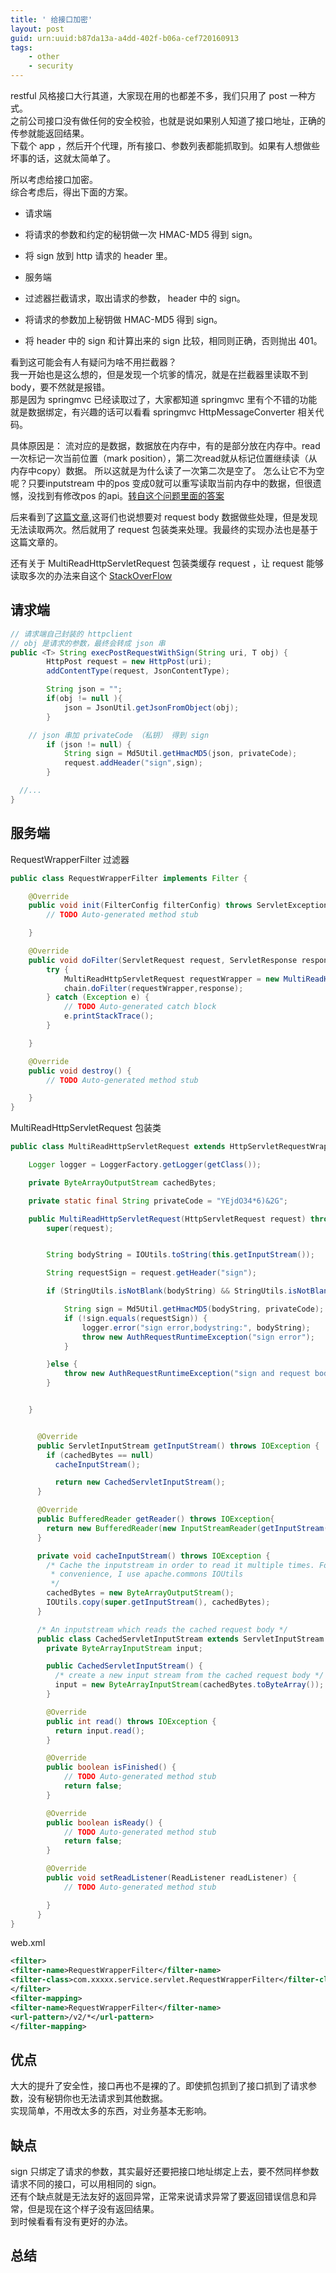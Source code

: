 ```yaml
---
title: ' 给接口加密'
layout: post
guid: urn:uuid:b87da13a-a4dd-402f-b06a-cef720160913
tags:
    - other
    - security
---
```


restful 风格接口大行其道，大家现在用的也都差不多，我们只用了 post 一种方式。  
之前公司接口没有做任何的安全校验，也就是说如果别人知道了接口地址，正确的传参就能返回结果。  
下载个 app ，然后开个代理，所有接口、参数列表都能抓取到。如果有人想做些坏事的话，这就太简单了。

所以考虑给接口加密。  
综合考虑后，得出下面的方案。

  * 请求端
  * 将请求的参数和约定的秘钥做一次 HMAC-MD5 得到 sign。
  * 将 sign 放到 http 请求的 header 里。


  * 服务端
  * 过滤器拦截请求，取出请求的参数， header 中的 sign。
  * 将请求的参数加上秘钥做 HMAC-MD5 得到 sign。
  * 将 header 中的 sign 和计算出来的 sign 比较，相同则正确，否则抛出 401。

看到这可能会有人有疑问为啥不用拦截器？  
我一开始也是这么想的，但是发现一个坑爹的情况，就是在拦截器里读取不到 body，要不然就是报错。  
那是因为 springmvc 已经读取过了，大家都知道 springmvc 里有个不错的功能就是数据绑定，有兴趣的话可以看看 springmvc HttpMessageConverter 相关代码。    

具体原因是：
流对应的是数据，数据放在内存中，有的是部分放在内存中。read 一次标记一次当前位置（mark position），第二次read就从标记位置继续读（从内存中copy）数据。 所以这就是为什么读了一次第二次是空了。 怎么让它不为空呢？只要inputstream 中的pos 变成0就可以重写读取当前内存中的数据，但很遗憾，没找到有修改pos 的api。[转自这个问题里面的答案](http://www.oschina.net/question/2341924_2139436)

后来看到了[这篇文章](http://www.myjavarecipes.com/tag/java-java-lang-illegalstateexception-getreader-has-already-been-called-for-this-request-servlets/),这哥们也说想要对 request body 数据做些处理，但是发现无法读取两次。然后就用了 request 包装类来处理。我最终的实现办法也是基于这篇文章的。

还有关于 MultiReadHttpServletRequest 包装类缓存 request ，让 request 能够读取多次的办法来自这个 [StackOverFlow](http://stackoverflow.com/questions/10210645/http-servlet-request-lose-params-from-post-body-after-read-it-once)


## 请求端

```java
// 请求端自己封装的 httpclient
// obj 是请求的参数，最终会转成 json 串
public <T> String execPostRequestWithSign(String uri, T obj) {
		HttpPost request = new HttpPost(uri);
		addContentType(request, JsonContentType);

		String json = "";
		if(obj != null ){
			json = JsonUtil.getJsonFromObject(obj);
		}

    // json 串加 privateCode （私钥） 得到 sign
		if (json != null) {
			String sign = Md5Util.getHmacMD5(json, privateCode);
			request.addHeader("sign",sign);
		}

  //...
}  	
```

## 服务端


RequestWrapperFilter 过滤器
```java
public class RequestWrapperFilter implements Filter {

	@Override
	public void init(FilterConfig filterConfig) throws ServletException {
		// TODO Auto-generated method stub

	}

	@Override
	public void doFilter(ServletRequest request, ServletResponse response, FilterChain chain) throws IOException, ServletException {
		try {
			MultiReadHttpServletRequest requestWrapper = new MultiReadHttpServletRequest((HttpServletRequest) request);
			chain.doFilter(requestWrapper,response);
		} catch (Exception e) {
			// TODO Auto-generated catch block
			e.printStackTrace();
		}

	}

	@Override
	public void destroy() {
		// TODO Auto-generated method stub

	}
}

```

MultiReadHttpServletRequest 包装类

```java
public class MultiReadHttpServletRequest extends HttpServletRequestWrapper {

	Logger logger = LoggerFactory.getLogger(getClass());

	private ByteArrayOutputStream cachedBytes;

	private static final String privateCode = "YEjdO34*6)&2G";

	public MultiReadHttpServletRequest(HttpServletRequest request) throws Exception {
		super(request);


		String bodyString = IOUtils.toString(this.getInputStream());

		String requestSign = request.getHeader("sign");

		if (StringUtils.isNotBlank(bodyString) && StringUtils.isNotBlank(requestSign)) {

			String sign = Md5Util.getHmacMD5(bodyString, privateCode);
			if (!sign.equals(requestSign)) {
				logger.error("sign error,bodystring:", bodyString);
				throw new AuthRequestRuntimeException("sign error");
			}

		}else {
			throw new AuthRequestRuntimeException("sign and request body couldn't be null");
		}


	}


	  @Override
	  public ServletInputStream getInputStream() throws IOException {
	    if (cachedBytes == null)
	      cacheInputStream();

	      return new CachedServletInputStream();
	  }

	  @Override
	  public BufferedReader getReader() throws IOException{
	    return new BufferedReader(new InputStreamReader(getInputStream()));
	  }

	  private void cacheInputStream() throws IOException {
	    /* Cache the inputstream in order to read it multiple times. For
	     * convenience, I use apache.commons IOUtils
	     */
	    cachedBytes = new ByteArrayOutputStream();
	    IOUtils.copy(super.getInputStream(), cachedBytes);
	  }

	  /* An inputstream which reads the cached request body */
	  public class CachedServletInputStream extends ServletInputStream {
	    private ByteArrayInputStream input;

	    public CachedServletInputStream() {
	      /* create a new input stream from the cached request body */
	      input = new ByteArrayInputStream(cachedBytes.toByteArray());
	    }

	    @Override
	    public int read() throws IOException {
	      return input.read();
	    }

		@Override
		public boolean isFinished() {
			// TODO Auto-generated method stub
			return false;
		}

		@Override
		public boolean isReady() {
			// TODO Auto-generated method stub
			return false;
		}

		@Override
		public void setReadListener(ReadListener readListener) {
			// TODO Auto-generated method stub

		}
	  }
}

```

web.xml

```xml
<filter>
<filter-name>RequestWrapperFilter</filter-name>
<filter-class>com.xxxxx.service.servlet.RequestWrapperFilter</filter-class>
</filter>
<filter-mapping>
<filter-name>RequestWrapperFilter</filter-name>
<url-pattern>/v2/*</url-pattern>
</filter-mapping>
```

## 优点

大大的提升了安全性，接口再也不是裸的了。即使抓包抓到了接口抓到了请求参数，没有秘钥你也无法请求到其他数据。  
实现简单，不用改太多的东西，对业务基本无影响。

## 缺点

sign 只绑定了请求的参数，其实最好还要把接口地址绑定上去，要不然同样参数请求不同的接口，可以用相同的 sign。  
还有个缺点就是无法友好的返回异常，正常来说请求异常了要返回错误信息和异常，但是现在这个样子没有返回结果。  
到时候看看有没有更好的办法。

## 总结
